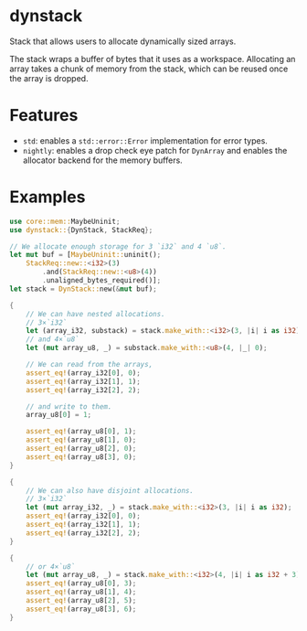 # dynstack
Stack that allows users to allocate dynamically sized arrays.

The stack wraps a buffer of bytes that it uses as a workspace.
Allocating an array takes a chunk of memory from the stack, which can be reused once the array
is dropped.

# Features
 - `std`: enables a `std::error::Error` implementation for error types.
 - `nightly`: enables a drop check eye patch for `DynArray` and enables the
   allocator backend for the memory buffers.

# Examples
```rust
use core::mem::MaybeUninit;
use dynstack::{DynStack, StackReq};

// We allocate enough storage for 3 `i32` and 4 `u8`.
let mut buf = [MaybeUninit::uninit();
    StackReq::new::<i32>(3)
        .and(StackReq::new::<u8>(4))
        .unaligned_bytes_required()];
let stack = DynStack::new(&mut buf);

{
    // We can have nested allocations.
    // 3×`i32`
    let (array_i32, substack) = stack.make_with::<i32>(3, |i| i as i32);
    // and 4×`u8`
    let (mut array_u8, _) = substack.make_with::<u8>(4, |_| 0);

    // We can read from the arrays,
    assert_eq!(array_i32[0], 0);
    assert_eq!(array_i32[1], 1);
    assert_eq!(array_i32[2], 2);

    // and write to them.
    array_u8[0] = 1;

    assert_eq!(array_u8[0], 1);
    assert_eq!(array_u8[1], 0);
    assert_eq!(array_u8[2], 0);
    assert_eq!(array_u8[3], 0);
}

{
    // We can also have disjoint allocations.
    // 3×`i32`
    let (mut array_i32, _) = stack.make_with::<i32>(3, |i| i as i32);
    assert_eq!(array_i32[0], 0);
    assert_eq!(array_i32[1], 1);
    assert_eq!(array_i32[2], 2);
}

{
    // or 4×`u8`
    let (mut array_u8, _) = stack.make_with::<i32>(4, |i| i as i32 + 3);
    assert_eq!(array_u8[0], 3);
    assert_eq!(array_u8[1], 4);
    assert_eq!(array_u8[2], 5);
    assert_eq!(array_u8[3], 6);
}
```
